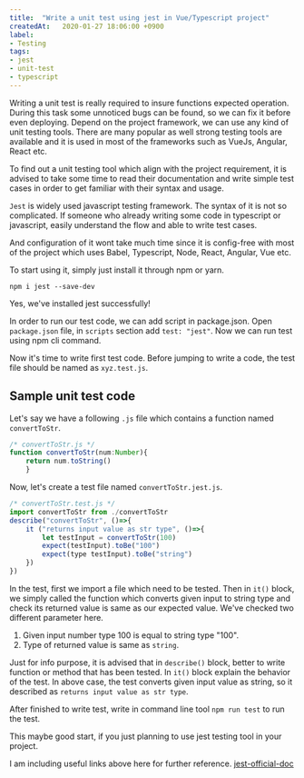 ```yaml
---
title:  "Write a unit test using jest in Vue/Typescript project"
createdAt:   2020-01-27 18:06:00 +0900
label:
- Testing
tags:
- jest
- unit-test
- typescript
---
```


Writing a unit test is really required to insure functions expected operation. During this task some unnoticed bugs can be found, so we can fix it before even deploying.
Depend on the project framework, we can use any kind of unit testing tools. There are many popular as well strong testing tools are available and it is used in most of the frameworks such as VueJs, Angular, React etc.

To find out a unit testing tool which align with the project requirement, it is advised to take some time to read their documentation and write simple test cases in order to get familiar with their syntax and usage.

`Jest` is widely used javascript testing framework. The syntax of it is not so complicated. If someone who already writing some code in typescript or javascript, easily understand the flow and able to write test cases.

And configuration of it wont take much time since it is config-free with most of the project which uses Babel, Typescript, Node, React, Angular, Vue etc.

To start using it, simply just install it through npm or yarn.

`npm i jest --save-dev`

Yes, we've installed jest successfully!

In order to run our test code, we can add script in package.json. Open `package.json` file, in `scripts` section add `test: "jest"`. Now we can run test using npm cli command.

Now it's time to write first test code.
Before jumping to write a code, the test file should be named as `xyz.test.js`.

## Sample unit test code

Let's say we have a following `.js` file which contains a function named `convertToStr`.

```js
/* convertToStr.js */
function convertToStr(num:Number){
    return num.toString()
    }
```
Now, let's create a test file named `convertToStr.jest.js`.

```js
/* convertToStr.test.js */
import convertToStr from ./convertToStr
describe("convertToStr", ()=>{
    it ("returns input value as str type", ()=>{
        let testInput = convertToStr(100)
        expect(testInput).toBe("100")
        expect(type testInput).toBe("string")
    })
}) 
```

In the test, first we import a file which need to be tested. 
Then in `it()` block, we simply called the function  which converts given input to string type and check its returned value is same as our expected value.
We've checked two different parameter here.
1. Given input number type 100 is equal to string type "100".
2. Type of returned value is same as `string`.

Just for info purpose, it is advised that in `describe()` block, better to write function or method that has been tested. In `it()` block explain the behavior of the test. In above case, the test converts given input value as string, so it described as `returns input value as str type`.

After finished to write test, write in command line tool `npm run test` to run the test.

This maybe good start, if you just planning to use jest testing tool in your project.

I am including useful links above here for further reference.
[jest-official-doc](https://jestjs.io/docs/en/getting-started.html)